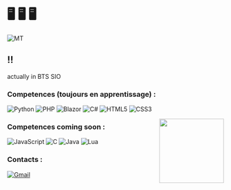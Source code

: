 # 🖥️ 🖥️ 🖥️ 

![MT](https://media.tenor.com/cgm7Zu_lKc4AAAAM/ichigo-kurosaki-ichigo.gif)


## ‼️
actually in BTS SIO


### Competences (toujours en apprentissage) :
![Python](https://img.shields.io/badge/python-3670A0?style=for-the-badge&logo=python&logoColor=ffdd54)
![PHP](https://img.shields.io/badge/PHP-777BB4?logo=php&logoColor=white)
![Blazor](https://img.shields.io/badge/Blazor-512BD4?style=flat&logo=Blazor&logoColor=gray&label=.NET&labelColor=e9e9e9)
![C#](https://img.shields.io/badge/C%23-239120?style=flat&logo=unity&logoColor=white)
![HTML5](https://img.shields.io/badge/html5-%23E34F26.svg?style=for-the-badge&logo=html5&logoColor=white)
![CSS3](https://img.shields.io/badge/css3-%231572B6.svg?style=for-the-badge&logo=css3&logoColor=white)

<img align="right" width="150" height="150" src="https://github.com/virrae/virrae/assets/116673518/94d436ce-fe35-4307-99da-269822f921ee"></a>
### Competences coming soon :
![JavaScript](https://img.shields.io/badge/javascript-%23323330.svg?style=for-the-badge&logo=javascript&logoColor=%23F7DF1E)
![C](https://img.shields.io/badge/-C++-blue?logo=cplusplus)
![Java](https://img.shields.io/badge/Java-ED8B00?style=for-the-badge&logo=openjdk&logoColor=white)
![Lua](https://img.shields.io/badge/Lua-2C2D72?style=for-the-badge&logo=lua&logoColor=white)

### Contacts :
<a href="mailto:flaawzcontactpro@gmail.com">![Gmail](https://img.shields.io/badge/Gmail-D14836?style=for-the-badge&logo=gmail&logoColor=white)
</a>
